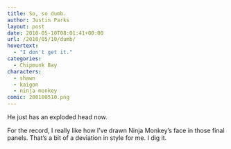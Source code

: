 ```yaml
---
title: So, so dumb.
author: Justin Parks
layout: post
date: 2010-05-10T08:01:41+00:00
url: /2010/05/10/dumb/
hovertext:
  - "I don't get it."
categories:
  - Chipmunk Bay
characters:
  - shawn
  - kaigon
  - ninja monkey
comic: 200100510.png 
---
```

He just has an exploded head now.

For the record, I really like how I&#8217;ve drawn Ninja Monkey&#8217;s face in those final panels. That&#8217;s a bit of a deviation in style for me. I dig it.